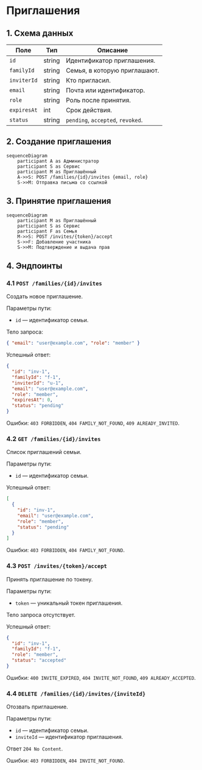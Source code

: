 # Приглашения

## 1. Схема данных

| Поле        | Тип    | Описание                         |
|-------------|--------|----------------------------------|
| `id`        | string | Идентификатор приглашения.      |
| `familyId`  | string | Семья, в которую приглашают.    |
| `inviterId` | string | Кто пригласил.                  |
| `email`     | string | Почта или идентификатор.       |
| `role`      | string | Роль после принятия.           |
| `expiresAt` | int    | Срок действия.                 |
| `status`    | string | `pending`, `accepted`, `revoked`.

## 2. Создание приглашения

```mermaid
sequenceDiagram
    participant A as Администратор
    participant S as Сервис
    participant M as Приглашённый
    A->>S: POST /families/{id}/invites {email, role}
    S->>M: Отправка письма со ссылкой
```

## 3. Принятие приглашения

```mermaid
sequenceDiagram
    participant M as Приглашённый
    participant S as Сервис
    participant F as Семья
    M->>S: POST /invites/{token}/accept
    S->>F: Добавление участника
    S->>M: Подтверждение и выдача прав
```

## 4. Эндпоинты

### 4.1 `POST /families/{id}/invites`
Создать новое приглашение.

Параметры пути:
- `id` — идентификатор семьи.

Тело запроса:

```json
{ "email": "user@example.com", "role": "member" }
```

Успешный ответ:

```json
{
  "id": "inv-1",
  "familyId": "f-1",
  "inviterId": "u-1",
  "email": "user@example.com",
  "role": "member",
  "expiresAt": 0,
  "status": "pending"
}
```

Ошибки: `403 FORBIDDEN`, `404 FAMILY_NOT_FOUND`, `409 ALREADY_INVITED`.

### 4.2 `GET /families/{id}/invites`
Список приглашений семьи.

Параметры пути:
- `id` — идентификатор семьи.

Успешный ответ:

```json
[
  {
    "id": "inv-1",
    "email": "user@example.com",
    "role": "member",
    "status": "pending"
  }
]
```

Ошибки: `403 FORBIDDEN`, `404 FAMILY_NOT_FOUND`.

### 4.3 `POST /invites/{token}/accept`
Принять приглашение по токену.

Параметры пути:
- `token` — уникальный токен приглашения.

Тело запроса отсутствует.

Успешный ответ:

```json
{
  "id": "inv-1",
  "familyId": "f-1",
  "role": "member",
  "status": "accepted"
}
```

Ошибки: `400 INVITE_EXPIRED`, `404 INVITE_NOT_FOUND`, `409 ALREADY_ACCEPTED`.

### 4.4 `DELETE /families/{id}/invites/{inviteId}`
Отозвать приглашение.

Параметры пути:
- `id` — идентификатор семьи.
- `inviteId` — идентификатор приглашения.

Ответ `204 No Content`.

Ошибки: `403 FORBIDDEN`, `404 INVITE_NOT_FOUND`.
